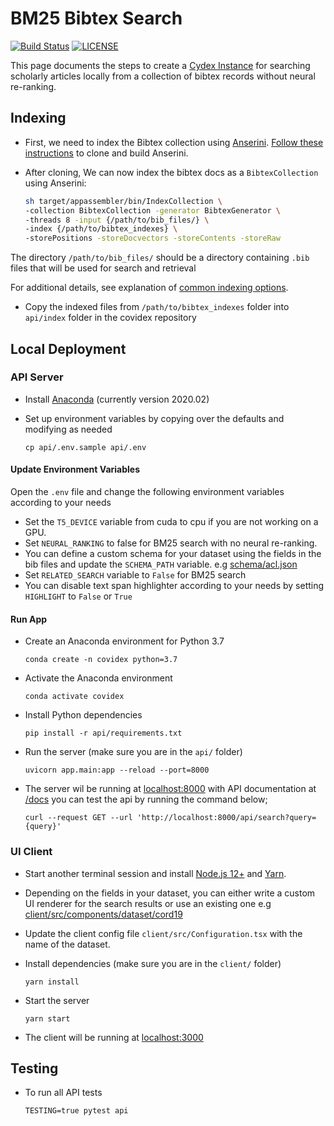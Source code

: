 # BM25 Bibtex Search

[![Build Status](https://api.travis-ci.com/castorini/covidex.svg?branch=master)](https://travis-ci.org/castorini/covidex)
[![LICENSE](https://img.shields.io/badge/license-Apache-blue.svg?style=flat)](https://www.apache.org/licenses/LICENSE-2.0)

This page documents the steps to create a [Cydex Instance](http://cydex.ai) for searching scholarly articles locally from a collection of bibtex records without neural re-ranking.

## Indexing 

- First, we need to index the Bibtex collection using [Anserini](https://github.com/castorini/anserini). [Follow these instructions](https://github.com/castorini/anserini#getting-started) to clone and build Anserini.


- After cloning, We can now index the bibtex docs as a `BibtexCollection` using Anserini:

    ```bash
    sh target/appassembler/bin/IndexCollection \
    -collection BibtexCollection -generator BibtexGenerator \
    -threads 8 -input {/path/to/bib_files/} \
    -index {/path/to/bibtex_indexes} \
    -storePositions -storeDocvectors -storeContents -storeRaw
    ```

The directory `/path/to/bib_files/` should be a directory containing `.bib` files that will be used for search and retrieval

For additional details, see explanation of [common indexing options](https://github.com/castorini/anserini/blob/master/docs/common-indexing-options.md).

- Copy the indexed files from `/path/to/bibtex_indexes` folder into `api/index` folder in the covidex repository

## Local Deployment

### API Server


- Install [Anaconda](https://docs.anaconda.com/anaconda/install) (currently version 2020.02)

- Set up environment variables by copying over the defaults and modifying as needed
  ```
  cp api/.env.sample api/.env
  ```

#### Update Environment Variables
Open the `.env` file and change the following environment variables according to your needs

- Set the `T5_DEVICE` variable from cuda to cpu if you are not working on a GPU.
- Set `NEURAL_RANKING` to false for BM25 search with no neural re-ranking. 
- You can define a custom schema for your dataset using the fields in the bib files and update the `SCHEMA_PATH` variable. e.g [schema/acl.json](schema/acl.json)
- Set `RELATED_SEARCH` variable to `False` for BM25 search
- You can disable text span highlighter according to your needs by setting `HIGHLIGHT` to `False` or `True`

#### Run App
- Create an Anaconda environment for Python 3.7
  ```
  conda create -n covidex python=3.7
  ```

- Activate the Anaconda environment
  ```
  conda activate covidex
  ```

- Install Python dependencies
  ```
  pip install -r api/requirements.txt
  ```

- Run the server (make sure you are in the `api/` folder)
  ```
  uvicorn app.main:app --reload --port=8000
  ```

- The server wil be running at [localhost:8000](http://localhost:8000) with API documentation at [/docs](http://localhost:8000/docs)
you can test the api by running the command below;

  ```
  curl --request GET --url 'http://localhost:8000/api/search?query={query}'
  ```


### UI Client

- Start another terminal session and install  [Node.js 12+](https://nodejs.org/en/download/) and [Yarn](https://classic.yarnpkg.com/en/docs/install/).

- Depending on the fields in your dataset, you can either write a custom UI renderer for the search results or use an existing one e.g [client/src/components/dataset/cord19](client/src/components/dataset/cord19)

- Update the client config file `client/src/Configuration.tsx` with the name of the dataset.

- Install dependencies (make sure you are in the `client/` folder)
  ```
  yarn install
  ```

- Start the server
  ```
  yarn start
  ```

- The client will be running at [localhost:3000](http://localhost:3000)




## Testing

- To run all API tests
  ```
  TESTING=true pytest api
  ```

